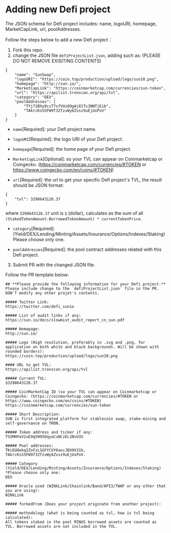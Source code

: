 # Adding new Defi project
The JSON schema for Defi project includes: name, logoURI, homepage, MarketCapLink, url, poolAddresses.

Follow the steps below to add a new Defi project：
1) Fork this repo.
2) change the JSON file `defiProjectList.json`, adding such as: (PLEASE DO NOT REMOVE EXISITING CONTENTS)
```
{
    "name": "SunSwap",
    "logoURI": "https://coin.top/production/upload/logo/sun10.png",
    "homepage": "http://sun.io/",
    "MarketCapLink": "https://coinmarketcap.com/currencies/sun-token",
    "url": "https://apilist.tronscan.org/api/tvl",
    "category": "DEX",
    "poolAddresses": [
        "TYj71BXy8csT7sfVUzQ9gAj81Ts3NNTjEib",
        "TAkrcKsS5FW9f3ZfzvWy6Zvsz9uEjUxPoV"
    ]
}
```
* `name`[Required]: your Defi project name.
* `logoURI`[Required]: the logo URI of your Defi project.
* `homepage`[Required]: the home page of your Defi project.
* `MarketCapLink`[Optional]: so your TVL can appear on Coinmarketcap or Coingecko. (https://coinmarketcap.com/currencies/#TOKEN or https://www.coingecko.com/en/coins/#TOKEN)

* `url`[Required]: the url to get your specific Defi project's TVL, the result should be JSON format:
```
{
    "tvl": 3298643126.37
}
```
where `3298643126.37` unit is `$` (dollar), calculates as the sum of all `(StakedTokenAmount-BorrowedTokenAmount) * currentTokenPrice`.

* `category`[Required]: (Yield/DEX/Lending/Minting/Assets/Insurance/Options/Indexes/Staking) Please choose only one.

* `poolAddresses`[Required]: the pool contract addresses related with this Defi project.

3) Submit PR with the changed JSON file.

Follow the PR template below:
```
## **Please provide the following information for your Defi project.**
Please include change to the `defiProjectList.json` file in the PR.
DON'T modify any other projet's contents.

##### Twitter Link:
https://twitter.com/defi_sunio

##### List of audit links if any:
https://sun.io/docs/slowmist_audit_report_cn_sun.pdf

##### Homepage:
http://sun.io/

##### Logo (High resolution, preferably in .svg and .png, for application on both white and black backgrounds. Will be shown with rounded borders):
https://coin.top/production/upload/logo/sun10.png

#### URL to get TVL:
https://apilist.tronscan.org/api/tvl

##### Current TVL:
$3298643126.37

##### CoinMarketCap ID (so your TVL can appear on Coinmarketcap or Coingecko: (https://coinmarketcap.com/currencies/#TOKEN or https://www.coingecko.com/en/coins/#TOKEN)
https://coinmarketcap.com/currencies/sun-token

##### Short Description:
SUN is first integrated platform for stablecoin swap, stake-mining and self-governance on TRON.

##### Token address and ticker if any:
TSSMHYeV2uE9qYH95DqyoCuNCzEL1NvU3S

##### Pool addresses:
TKcEU8ekq2ZoFzLSGFYCUY6aocJBX9X31b, TAkrcKsS5FW9f3ZfzvWy6Zvsz9uEjUxPoV.

##### Category (Yield/DEX/Lending/Minting/Assets/Insurance/Options/Indexes/Staking) *Please choose only one:
DEX

##### Oracle used (WINkLink/Chainlink/Band/API3/TWAP or any other that you are using):
WINkLink

##### forkedFrom (Does your project originate from another project):

##### methodology (what is being counted as tvl, how is tvl being calculated):
All tokens staked in the pool MINUS borrowed assets are counted as TVL. Borrowed assets are not included in the TVL.

```
